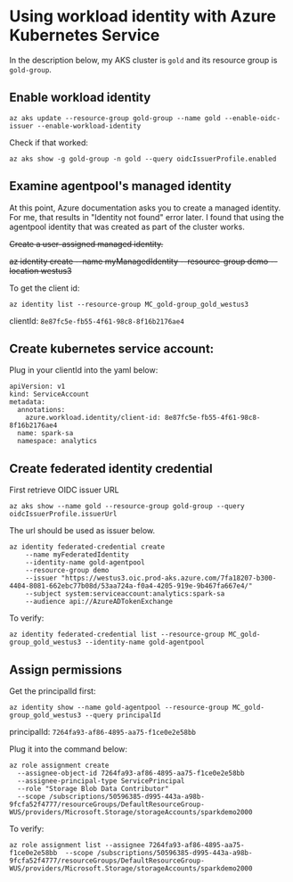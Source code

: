 # Using workload identity with Azure Kubernetes Service

In the description below, my AKS cluster is `gold` and its resource group is `gold-group`.

## Enable workload identity

```
az aks update --resource-group gold-group --name gold --enable-oidc-issuer --enable-workload-identity
```

Check if that worked:
```
az aks show -g gold-group -n gold --query oidcIssuerProfile.enabled
```

## Examine agentpool's managed identity

At this point, Azure documentation asks you to create a managed identity. For me, that results in "Identity not found" error later. I found that using the agentpool identity that was created as part of the cluster works.

~~Create a user-assigned managed identity.~~

~~az identity create --name myManagedIdentity --resource-group demo --location westus3~~

To get the client id:
```
az identity list --resource-group MC_gold-group_gold_westus3
```

clientId: `8e87fc5e-fb55-4f61-98c8-8f16b2176ae4`


## Create kubernetes service account:

Plug in your clientId into the yaml below:

```
apiVersion: v1
kind: ServiceAccount
metadata:
  annotations:
    azure.workload.identity/client-id: 8e87fc5e-fb55-4f61-98c8-8f16b2176ae4
  name: spark-sa
  namespace: analytics
```

## Create federated identity credential

First retrieve OIDC issuer URL

```
az aks show --name gold --resource-group gold-group --query oidcIssuerProfile.issuerUrl
```

The url should be used as issuer below.

```
az identity federated-credential create
    --name myFederatedIdentity
    --identity-name gold-agentpool
    --resource-group demo
    --issuer "https://westus3.oic.prod-aks.azure.com/7fa18207-b300-4404-8081-662ebc77b08d/53aa724a-f0a4-4205-919e-9b467fa667e4/"
    --subject system:serviceaccount:analytics:spark-sa
    --audience api://AzureADTokenExchange
```

To verify:
```
az identity federated-credential list --resource-group MC_gold-group_gold_westus3 --identity-name gold-agentpool
```

## Assign permissions

Get the principalId first:
```
az identity show --name gold-agentpool --resource-group MC_gold-group_gold_westus3 --query principalId 
```

principalId: `7264fa93-af86-4895-aa75-f1ce0e2e58bb`

Plug it into the command below:

```
az role assignment create 
  --assignee-object-id 7264fa93-af86-4895-aa75-f1ce0e2e58bb
  --assignee-principal-type ServicePrincipal
  --role "Storage Blob Data Contributor" 
  --scope /subscriptions/50596385-d995-443a-a98b-9fcfa52f4777/resourceGroups/DefaultResourceGroup-WUS/providers/Microsoft.Storage/storageAccounts/sparkdemo2000
```

To verify:

```
az role assignment list --assignee 7264fa93-af86-4895-aa75-f1ce0e2e58bb  --scope /subscriptions/50596385-d995-443a-a98b-9fcfa52f4777/resourceGroups/DefaultResourceGroup-WUS/providers/Microsoft.Storage/storageAccounts/sparkdemo2000
```
